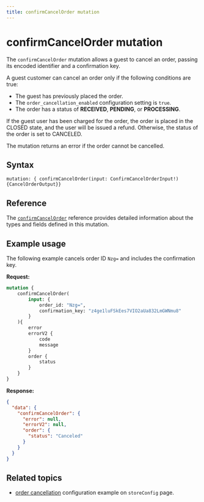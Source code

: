 ```yaml
---
title: confirmCancelOrder mutation
---
```


# confirmCancelOrder mutation

The `confirmCancelOrder` mutation allows a guest to cancel an order, passing its encoded identifier and a confirmation key.

A guest customer can cancel an order only if the following conditions are true:

 * The guest has previously placed the order.
 * The `order_cancellation_enabled` configuration setting is `true`.
 * The order has a status of **RECEIVED**, **PENDING**, or **PROCESSING**.

If the guest user has been charged for the order, the order is placed in the CLOSED state, and the user will be issued a refund. Otherwise, the status of the order is set to CANCELED.

The mutation returns an error if the order cannot be cancelled.

## Syntax

`mutation: { confirmCancelOrder(input: ConfirmCancelOrderInput!) {CancelOrderOutput}}`

## Reference

The [`confirmCancelOrder`](https://developer.adobe.com/commerce/webapi/graphql-api/index.html#mutation-confirmCancelOrder) reference provides detailed information about the types and fields defined in this mutation.

## Example usage

The following example cancels order ID `Nzg=` and includes the confirmation key.

**Request:**

```graphql
mutation {
    confirmCancelOrder(
        input: {
            order_id: "Nzg=",
            confirmation_key: "z4ge1luFSkEes7VIO2aUa832LmGWNmu8"
        }
    ){
        error
        errorV2 {
            code
            message
        }
        order {
            status
        }
    }
}
```

**Response:**

```json
{
  "data": {
    "confirmCancelOrder": {
      "error": null,
      "errorV2": null,
      "order": {
        "status": "Canceled"
      }
    }
  }
}
```

## Related topics

 * [order cancellation](/src/pages/graphql/schema/store/queries/store-config.md#query-a-stores-order-cancellation-configuration) configuration example on `storeConfig` page.
